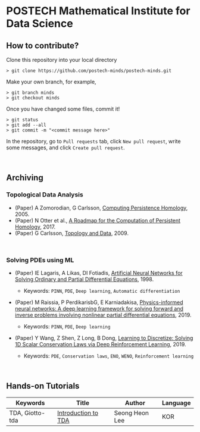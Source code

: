 # POSTECH Mathematical Institute for Data Science
## How to contribute?
Clone this repository into your local directory
~~~
> git clone https://github.com/postech-minds/postech-minds.git
~~~

Make your own branch, for example,
~~~
> git branch minds
> git checkout minds
~~~

Once you have changed some files, commit it!
~~~
> git status
> git add --all
> git commit -m "<commit message here>"
~~~

In the repository, go to `Pull requests` tab, click `New pull request`, write some messages, and click `Create pull request`.

<br>

## Archiving 
### Topological Data Analysis
- (Paper) A Zomorodian, G Carlsson, [Computing Persistence Homology](https://geometry.stanford.edu/papers/zc-cph-05/zc-cph-05.pdf), 2005.
- (Paper) N Otter et al., [A Roadmap for the Computation of Persistent Homology](https://epjdatascience.springeropen.com/articles/10.1140/epjds/s13688-017-0109-5), 2017.
- (Paper) G Carlsson, [Topology and Data](https://www.ams.org/journals/bull/2009-46-02/S0273-0979-09-01249-X/S0273-0979-09-01249-X.pdf), 2009.

<br>

### Solving PDEs using ML
- (Paper) IE Lagaris, A Likas, DI Fotiadis, [Artificial Neural Networks for Solving Ordinary and Partial Differential Equations](https://arxiv.org/abs/physics/9705023), 1998.
    - Keywords: `PINN`, `PDE`, `Deep learning`, `Automatic differentiation`

- (Paper) M Raissia, P PerdikarisbG, E Karniadakisa, [Physics-informed neural networks: A deep learning framework for solving forward and inverse problems involving nonlinear partial differential equations](https://www.sciencedirect.com/science/article/pii/S0021999118307125), 2019. 
    - Keywords: `PINN`, `PDE`, `Deep learning`

- (Paper) Y Wang, Z Shen, Z Long, B Dong, [Learning to Discretize: Solving 1D Scalar Conservation Laws via Deep Reinforcement Learning](https://arxiv.org/abs/1905.11079), 2019.
    - Keywords: `PDE`, `Conservation laws`, `ENO`, `WENO`, `Reinforcement learning`

<br>

## Hands-on Tutorials
| Keywords        | Title               | Author         | Language |
|-----------------|---------------------|----------------|----------|
| TDA, Giotto-tda | [Introduction to TDA](./tutorials/[GTDA_TUTO]01-Introduction_to_TDA.ipynb) | Seong Heon Lee | KOR      |
